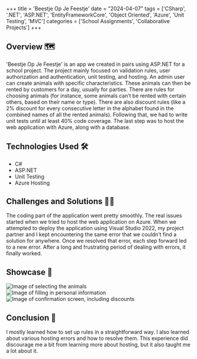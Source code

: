 +++
title = 'Beestje Op Je Feestje'
date = "2024-04-07"
tags = ['CSharp', '.NET', 'ASP.NET', 'EntityFrameworkCore', 'Object Oriented', 'Azure', 'Unit Testing', 'MVC']
categories = ['School Assignments', 'Collaborative Projects']
+++

## Overview 🗺️
'Beestje Op Je Feestje' is an app we created in pairs using ASP.NET for a school project. The project mainly focused on validation rules, user authorization and authentication, unit testing, and hosting. An admin user can create animals with specific characteristics. These animals can then be rented by customers for a day, usually for parties. There are rules for choosing animals (for instance, some animals can’t be rented with certain others, based on their name or type). There are also discount rules (like a 2% discount for every consecutive letter in the alphabet found in the combined names of all the rented animals). Following that, we had to write unit tests until at least 40% code coverage. The last step was to host the web application with Azure, along with a database.

## Technologies Used 🛠️
- C#
- ASP.NET
- Unit Testing
- Azure Hosting

## Challenges and Solutions 🧗🏻
The coding part of the application went pretty smoothly. The real issues started when we tried to host the web application on Azure. When we attempted to deploy the application using Visual Studio 2022, my project partner and I kept encountering the same error that we couldn’t find a solution for anywhere. Once we resolved that error, each step forward led to a new error. After a long and frustrating period of dealing with errors, it finally worked.

## Showcase 📸
![Image of selecting the animals](/images/portfolio/beestje_op_je_feestje_step1.jpg)  
![Image of filling in personal information](/images/portfolio/beestje_op_je_feestje_step2.jpg)  
![Image of confirmation screen, including discounts](/images/portfolio/beestje_op_je_feestje_step3.jpg)

## Conclusion 🏁
I mostly learned how to set up rules in a straightforward way. I also learned about various hosting errors and how to resolve them. This experience did discourage me a bit from learning more about hosting, but it also taught me a lot about it.
